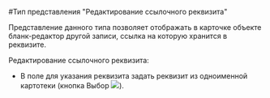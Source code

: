 ﻿#Тип представления "Редактирование ссылочного реквизита"

Представление данного типа позволяет отображать в карточке объекте бланк-редактор другой записи, ссылка на которую хранится в реквизите.

Редактирование ссылочного реквизита: 
* В поле для указания реквизита задать реквизит из одноименной картотеки (кнопка Выбор ![](topic:Com.AddFiles.Btn_select.png)).